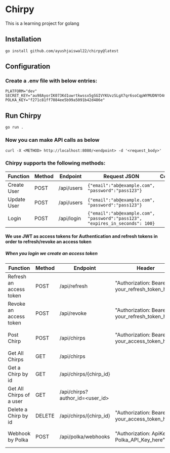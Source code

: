 # Chirpy

This is a learning project for golang

## Installation

`go install github.com/ayushjaiswal22/chirpy@latest`

## Configuration

### Create a .env file with below entries:

```
PLATFORM="dev"
SECRET_KEY="au98AyorIK073Kd1uwrtkwssx5gSGIVYKUvzSLgX7qr6soCqpWYMUDNYO4mVC7kAAO+mMSuiQz2jGivuKvYv0Q=="
POLKA_KEY="f271c81ff7084ee5b99a5091b42d486e"
```

## Run Chirpy

`go run .`

### Now you can make API calls as below

`curl -X <METHOD> http://localhost:8080/<endpoint> -d '<request_body>'`

### Chirpy supports the following methods:

| Function                  | Method    | Endpoint                        | Request JSON                                                                    | Comments |
|---------------------------|-----------|---------------------------------|---------------------------------------------------------------------------------|----------|
| Create User               | POST      | /api/users                      | `{"email":"ab@example.com", "password":"pass123"}`                              |          |
| Update User               | POST      | /api/users                      | `{"email":"ab@example.com", "password":"pass123"}`                              |          |
| Login                     | POST      | /api/login                      | `{"email":"ab@example.com", "password":"pass123", "expires_in_seconds": 100}`   |          |

#### We use JWT as access tokens for Authentication and refresh tokens in order to refresh/revoke an access token

##### When you login we create an access token 

| Function                    | Method    | Endpoint                        | Header                                          | Request JSON                                         | Comments                |
|-----------------------------|-----------|---------------------------------|-------------------------------------------------|------------------------------------------------------|-------------------------|
| Refresh an access token     | POST      | /api/refresh                    | "Authorization: Bearer your_refresh_token_here" |                                                      |                         |
| Revoke an access token      | POST      | /api/revoke                     | "Authorization: Bearer your_refresh_token_here" |                                                      |                         |
| Post Chirp                  | POST      | /api/chirps                     | "Authorization: Bearer your_access_token_here"  | `{"user_id":"123-abc-456", "body":"Hey There! :-)"}` |                         |
| Get All Chirps              | GET       | /api/chirps                     |                                                 |                                                      |                         |
| Get a Chirp by id           | GET       | /api/chirps/{chirp_id}          |                                                 |                                                      |                         |
| Get All Chirps of a user    | GET       | /api/chirps?author_id=<user_id> |                                                 |                                                      |                         |
| Delete a Chirp by id        | DELETE    | /api/chirps/{chirp_id}          | "Authorization: Bearer your_access_token_here"  |                                                      |                         |
| Webhook by Polka            | POST      | /api/polka/webhooks             | "Authorization: ApiKey Polka_API_Key_here"      |                                                      | To upgrade to Chirpy Red|


